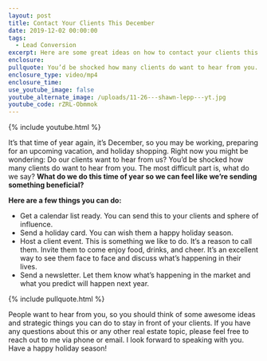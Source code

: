 ```yaml
---
layout: post
title: Contact Your Clients This December
date: 2019-12-02 00:00:00
tags:
  - Lead Conversion
excerpt: Here are some great ideas on how to contact your clients this holiday season.
enclosure:
pullquote: You’d be shocked how many clients do want to hear from you.
enclosure_type: video/mp4
enclosure_time:
use_youtube_image: false
youtube_alternate_image: /uploads/11-26---shawn-lepp---yt.jpg
youtube_code: rZRL-Obmmok
---
```


{% include youtube.html %}

It’s that time of year again, it’s December, so you may be working, preparing for an upcoming vacation, and holiday shopping. Right now you might be wondering: Do our clients want to hear from us? You’d be shocked how many clients do want to hear from you. The most difficult part is, what do we say? **What do we do this time of year so we can feel like we’re sending something beneficial?**

**Here are a few things you can do:**

* Get a calendar list ready. You can send this to your clients and sphere of influence.
* Send a holiday card. You can wish them a happy holiday season.
* Host a client event. This is something we like to do. It’s a reason to call them. Invite them to come enjoy food, drinks, and cheer. It’s an excellent way to see them face to face and discuss what’s happening in their lives.
* Send a newsletter. Let them know what’s happening in the market and what you predict will happen next year.

{% include pullquote.html %}

People want to hear from you, so you should think of some awesome ideas and strategic things you can do to stay in front of your clients. If you have any questions about this or any other real estate topic, please feel free to reach out to me via phone or email. I look forward to speaking with you. Have a happy holiday season\!